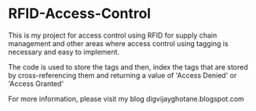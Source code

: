 # RFID-Access-Control
This is my project for access control using RFID for supply chain management and other areas where access control using tagging is necessary and easy to implement. 

The code is used to store the tags and then, index the tags that are stored by cross-referencing them and returning a value of 'Access Denied' or 'Access Granted'

For more information, please visit my blog digvijayghotane.blogspot.com

